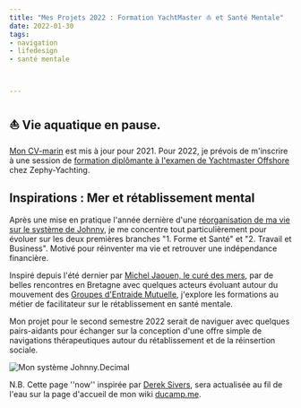 ```yaml
---
title: "Mes Projets 2022 : Formation YachtMaster ⛵️ et Santé Mentale" 
date: 2022-01-30
tags:
- navigation
- lifedesign
- santé mentale



---
```

## ⛵️ Vie aquatique en pause.  

[Mon CV-marin](https://ducamp.me/CV-marin#Contact) est mis à jour pour 2021. Pour 2022, je prévois de m'inscrire à une session de [formation diplômante à l'examen de Yachtmaster Offshore](https://www.zephyr-yachting.com/courses/yachtmaster-package-antibes/) chez Zephy-Yachting.

## Inspirations : Mer et rétablissement mental

Après une mise en pratique l'année dernière d'une [réorganisation de ma vie sur le système de Johnny](https://ducamp.me/Johnny.Decimal), je me concentre tout particulièrement pour évoluer sur les deux premières branches  "1. Forme et Santé" et "2. Travail et Business". 
Motivé pour réinventer ma vie et retrouver une indépendance financière.

Inspiré depuis l'été dernier par [Michel Jaouen, le curé des mers](https://fr.wikipedia.org/wiki/Michel_Jaouen), par de belles rencontres en Bretagne avec quelques acteurs évoluant autour du mouvement des [Groupes d'Entraide Mutuelle](https://fr.wikipedia.org/wiki/Groupe_d%27entraide_mutuelle), j'explore les formations au métier de facilitateur sur le rétablissement en santé mentale. 

Mon projet pour le second semestre 2022 serait de naviguer avec quelques pairs-aidants pour échanger sur la conception d'une offre simple de navigations thérapeutiques autour du rétablissement et de la réinsertion sociale.

![Mon système Johnny.Decimal](https://ducamp.me/images/thumb/3/39/Navigation-Johnny.Decimal.png/1600px-Navigation-Johnny.Decimal.png)

N.B. Cette page ''now'' inspirée par [Derek Sivers](https://ducamp.me/maintenant), sera actualisée au fil de l'eau sur la page d'accueil de mon wiki [ducamp.me](https://ducamp.me/).
